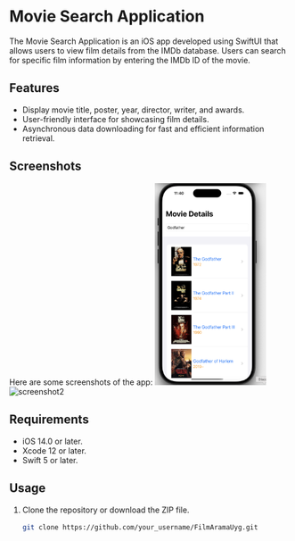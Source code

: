 # Movie Search Application

The Movie Search Application is an iOS app developed using SwiftUI that allows users to view film details from the IMDb database. Users can search for specific film information by entering the IMDb ID of the movie.

## Features

- Display movie title, poster, year, director, writer, and awards.
- User-friendly interface for showcasing film details.
- Asynchronous data downloading for fast and efficient information retrieval.

## Screenshots

Here are some screenshots of the app:
<img src="screenshot1.png" alt="screenshot1" width="200"/>
<img src="screenshot2.png" alt="screenshot2" width="200"/>
## Requirements

- iOS 14.0 or later.
- Xcode 12 or later.
- Swift 5 or later.

## Usage

1. Clone the repository or download the ZIP file.

   ```bash
   git clone https://github.com/your_username/FilmAramaUyg.git
